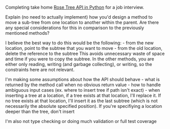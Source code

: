 Completing take home [Rose Tree API in Python](https://gist.github.com/aranchelk/1703502389b9de689a96cbf656392c33) for a job interview.

Explain (no need to actually implement) how you'd design a method to move a sub-tree from one location to another within the parent. Are there any special considerations for this in comparison to the previously mentioned methods?

I believe the best way to do this would be the following:
	- from the new location, point to the subtree that you want to move
	- from the old location, delete the reference to the subtree
This avoids unnecessary waste of space and time if you were to copy the subtree. In the other methods, you are either only reading, writing (and garbage collecting), or writing, so the constraints here are not relevant. 

I'm making some assumptions about how the API should behave
	- what is returned by the method call when no obvious return value
	- how to handle ambiguous input cases (ex. where to insert tree if path isn't exact)
	- when inserting a tree at a location, if a tree exists at that location, I'll replace it. If no tree exists at that location, I'll insert it as the last subtree (which is not necessarily the absolute specified position). If you're specifiying a location deeper than the tree, don't insert

I'm also not type checking or doing much validation or full test coverage
